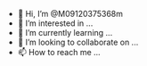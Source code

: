 - 👋 Hi, I’m @M09120375368m
- 👀 I’m interested in ...
- 🌱 I’m currently learning ...
- 💞️ I’m looking to collaborate on ...
- 📫 How to reach me ...

<!---
M09120375368m/M09120375368m is a ✨ special ✨ repository because its `README.md` (this file) appears on your GitHub profile.
You can click the Preview link to take a look at your changes.
--->
